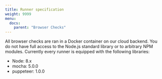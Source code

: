 ```yaml
---
title: Runner specification
weight: 9999
menu:
  docs:
    parent: "Browser Checks"
---
```



All browser checks are ran in a Docker container on our cloud backend. You do not have full access to the Node.js
standard library or to arbitrary NPM modules. Currently every runner is equipped with the following libraries:

- Node: 8.x
- mocha: 5.0.0
- puppeteer: 1.0.0

